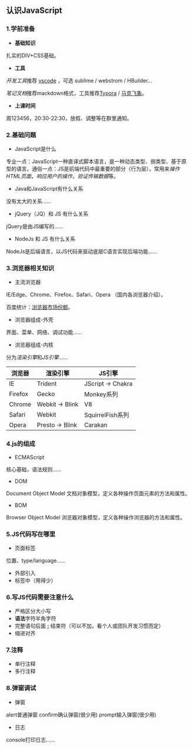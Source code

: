 ## 认识JavaScript

### 1.学前准备

- **基础知识**

扎实的DIV+CSS基础。

- **工具**

*开发工具*推荐 [vscode](https://code.visualstudio.com/) ，可选 sublime /  webstrom / HBuilder…

*笔记文档*推荐mackdown格式，工具推荐[Typora](https://www.typora.io/) / [马克飞象](https://maxiang.io/)。

- **上课时间**

周123456，20:30-22:30，放假、调整等在群里通知。

### 2.基础问题

- JavaScript是什么

专业一点：JavaScript一种直译式脚本语言，是一种动态类型、弱类型、基于原型的语言。通俗一点：JS是前端代码中最重要的部分（行为层），常用来*操作HTML页面*，*响应用户的操作*，*验证传输数据*等。

- Java和JavaScript有什么关系

没有太大的关系……

- jQuery（JQ）和 JS 有什么关系

jQuery是由JS编写的……

- NodeJs 和 JS 有什么关系

NodeJs是后端语言，以JS代码来驱动底层C语言实现后端功能……

### 3.浏览器相关知识

- 主流浏览器

IE/Edge、Chrome、Firefox、Safari、Opera （国内各浏览器介绍）。

百度统计：[浏览器市场份额](https://tongji.baidu.com/data/browser)。

- 浏览器组成-外壳

界面、菜单、网络、调试功能……

- 浏览器组成-内核

分为*渲染引擎*和*JS引擎*……

| 浏览器  | 渲染引擎        | JS引擎            |
| ------- | --------------- | ----------------- |
| IE      | Trident         | JScript -> Chakra |
| Firefox | Gecko           | Monkey系列        |
| Chrome  | Webkit -> Blink | V8                |
| Safari  | Webkit          | SquirrelFish系列  |
| Opera   | Presto -> Blink | Carakan           |

### 4.js的组成

- ECMAScript

核心基础，语法规则……

- DOM

Document Object Model 文档对象模型，定义各种操作页面元素的方法和属性。

- BOM

Browser Object Model 浏览器对象模型，定义各种操作浏览器的方法和属性。

### 5.JS代码写在哪里

- 页面标签

位置、type/language……

- 外部引入
- 标签中（用得少）

### 6.写JS代码需要注意什么

- 严格区分大小写
- **语法**字符半角字符
- 完整语句后面 **;** 结束符（可以不加，看个人或团队开发习惯而定）
- 缩进对齐

### 7.注释

- 单行注释
- 多行注释

### 8.弹窗调试

- 弹窗

alert普通弹窗   confirm确认弹窗(很少用)   prompt输入弹窗(很少用)

- 日志

console打印日志……

